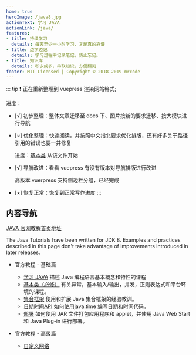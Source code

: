 ```yaml
---
home: true
heroImage: /java8.jpg
actionText: 学习 JAVA
actionLink: /java/
features:
- title: 持续学习
  details: 每天至少一小时学习，才是真的靠谱
- title: 边学边记
  details: 学习过程中记录笔记，防止忘记。
- title: 知识库
  details: 积少成多，串联知识，方便翻阅
footer: MIT Licensed | Copyright © 2018-2019 mrcode
---
```


::: tip
:exclamation: 正在重新整理到 vuepress 渲染网站格式;

进度：
- [√] 初步整理：整体文章迁移至 docs 下、图片按新的要求迁移、按大模块进行导航
- [×] 优化整理：快速阅读，并按照中文指北要求优化排版，还有好多关于路径引用的错误也要一并修复

    进度：[基本类](/java-tutorial/essential/) 从该文件开始
- [√] 导航改进：看看 vuepress 有没有版本对导航排版进行改进

    高版本 vuerpress 支持侧边栏分组，已经完成
- [×] 恢复正常：恢复到正常写作进度
:::


## 内容导航

[JAVA 官网教程首页地址](https://docs.oracle.com/javase/tutorial/index.html)

The Java Tutorials have been written for JDK 8. Examples and practices described in this page don't take advantage of improvements introduced in later releases.

- 官方教程 - 基础篇
  - [学习 JAVA](/java/) 描述 Java 编程语言基本概念和特性的课程
  - [基本类（必修）](/essential/) 有关异常，基本输入/输出，并发，正则表达式和平台环境的课程。
  - [集合框架](/collections/) 使用和扩展 Java 集合框架的经验教训。
  - [日期时间API](/datetime/) 如何使用java.time 编写日期和时间代码。
  - [部署](/deployment/) 如何使用 JAR 文件打包应用程序和 applet，并使用 Java Web Start 和 Java Plug-in 进行部署。

- 官方教程 - 高级篇
  - [自定义网络](/networking/)
